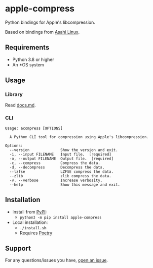 # apple-compress
Python bindings for Apple's libcompression.

Based on bindings from [Asahi Linux](https://github.com/AsahiLinux/asahi-installer/blob/8bbbb8ca5a347d99b243e10f24358573f1587df0/asahi_firmware/img4.py#L17-L27).

## Requirements
- Python 3.8 or higher
- An *OS system

## Usage
### Library
Read [docs.md](https://github.com/m1stadev/apple-compress/blob/master/docs.md).

### CLI
```
Usage: acompress [OPTIONS]

  A Python CLI tool for compression using Apple's libcompression.

Options:
  --version              Show the version and exit.
  -i, --input FILENAME   Input file.  [required]
  -o, --output FILENAME  Output file.  [required]
  -c, --compress         Compress the data.
  -d, --decompress       Decompress the data.
  --lzfse                LZFSE compress the data.
  --zlib                 zlib compress the data.
  -v, --verbose          Increase verbosity.
  --help                 Show this message and exit.
```

## Installation
- Install from [PyPI](https://pypi.org/project/apple-compress/):
    - ```python3 -m pip install apple-compress```
- Local installation:
    - `./install.sh`
    - Requires [Poetry](https://python-poetry.org)

## Support
For any questions/issues you have, [open an issue](https://github.com/m1stadev/apple-compress/issues).
